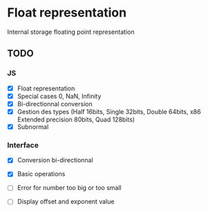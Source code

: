 # Float representation
Internal storage floating point representation

## TODO
### JS
- [X] Float representation
- [X] Special cases 0, NaN, Infinity
- [X] Bi-directionnal conversion
- [X] Gestion des types (Half 16bits, Single 32bits, Double 64bits, x86 Extended precision 80bits, Quad 128bits)
- [X] Subnormal

### Interface
- [X] Conversion bi-directionnal
- [X] Basic operations
- [ ] Error for number too big or too small
- [ ] Display offset and exponent value

